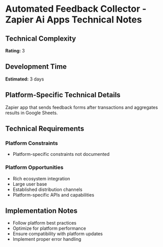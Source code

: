 # Automated Feedback Collector - Zapier Ai Apps Technical Notes

## Technical Complexity
**Rating:** 3

## Development Time
**Estimated:** 3 days

## Platform-Specific Technical Details
Zapier app that sends feedback forms after transactions and aggregates results in Google Sheets.

## Technical Requirements

### Platform Constraints
- Platform-specific constraints not documented

### Platform Opportunities
- Rich ecosystem integration
- Large user base
- Established distribution channels
- Platform-specific APIs and capabilities

## Implementation Notes
- Follow platform best practices
- Optimize for platform performance
- Ensure compatibility with platform updates
- Implement proper error handling
